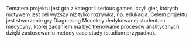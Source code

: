 Tematem projektu jest gra z kategorii serious games, czyli gier, których motywem jest cel wyższy niż tylko rozrywka, np. edukacja. Celem projektu jest stworzenie gry Diagnosing Monekey dedykowanej studentom medycyny, której zadaniem ma być trenowanie procesów analitycznych dzięki zastosowaniu metody case study (studium przypadku).
